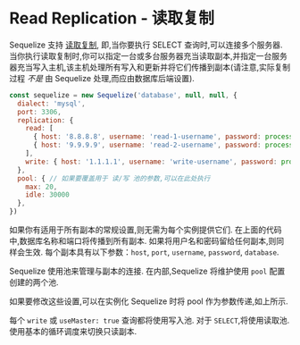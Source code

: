 # Read Replication - 读取复制

Sequelize 支持 [读取复制](https://en.wikipedia.org/wiki/Replication_%28computing%29#Database_replication), 即,当你要执行 SELECT 查询时,可以连接多个服务器. 当你执行读取复制时,你可以指定一台或多台服务器充当读取副本,并指定一台服务器充当写入主机,该主机处理所有写入和更新并将它们传播到副本(请注意,实际复制过程 *不是* 由 Sequelize 处理,而应由数据库后端设置).

```js
const sequelize = new Sequelize('database', null, null, {
  dialect: 'mysql',
  port: 3306,
  replication: {
    read: [
      { host: '8.8.8.8', username: 'read-1-username', password: process.env.READ_DB_1_PW },
      { host: '9.9.9.9', username: 'read-2-username', password: process.env.READ_DB_2_PW }
    ],
    write: { host: '1.1.1.1', username: 'write-username', password: process.env.WRITE_DB_PW }
  },
  pool: { // 如果要覆盖用于 读/写 池的参数,可以在此处执行
    max: 20,
    idle: 30000
  },
})
```

如果你有适用于所有副本的常规设置,则无需为每个实例提供它们. 在上面的代码中,数据库名称和端口将传播到所有副本. 如果将用户名和密码留给任何副本,则同样会生效. 每个副本具有以下参数：`host`, `port`, `username`, `password`, `database`.

Sequelize 使用池来管理与副本的连接. 在内部,Sequelize 将维护使用 `pool` 配置创建的两个池.

如果要修改这些设置,可以在实例化 Sequelize 时将 pool 作为参数传递,如上所示.

每个 `write` 或 `useMaster: true` 查询都将使用写入池. 对于 `SELECT`,将使用读取池. 使用基本的循环调度来切换只读副本.
